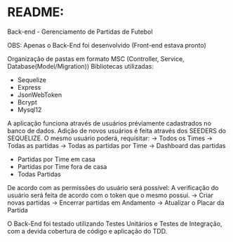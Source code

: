# README:
Back-end - Gerenciamento de Partidas de Futebol

OBS: Apenas o Back-End foi desenvolvido (Front-end estava pronto)

Organização de pastas em formato MSC (Controller, Service, Database(Model/Migration))
Bibliotecas utilizadas:
* Sequelize
* Express
* JsonWebToken
* Bcrypt
* Mysql12

A aplicação funciona através de usuários préviamente cadastrados no banco de dados.
Adição de novos usuários é feita através dos SEEDERS do SEQUELIZE.
O mesmo usuário poderá, requisitar:
-> Todos os Times
-> Todas as partidas
-> Todas as partidas por Time
-> Dashboard das partidas
  * Partidas por Time em casa
  * Partidas por Time fora de casa
  * Todas Partidas

De acordo com as permissões do usuário será possível:
A verificação do usuário será feita de acordo com o token que o mesmo possuí.
-> Criar novas partidas
-> Encerrar partidas em Andamento
-> Atualizar o Placar da Partida

O Back-End foi testado utilizando Testes Unitários e Testes de Integração, com a devida cobertura de código e aplicação do TDD.
